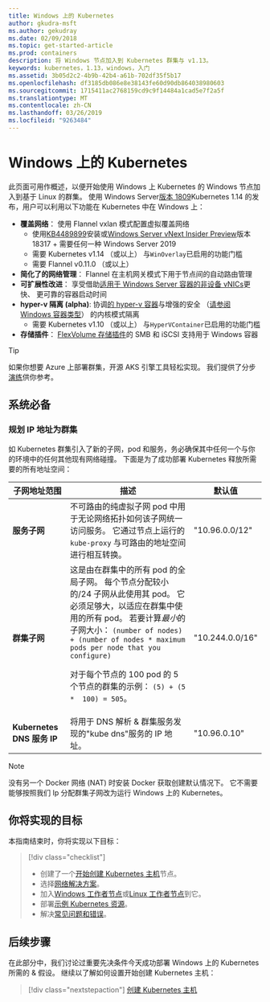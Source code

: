 ```yaml
---
title: Windows 上的 Kubernetes
author: gkudra-msft
ms.author: gekudray
ms.date: 02/09/2018
ms.topic: get-started-article
ms.prod: containers
description: 将 Windows 节点加入到 Kubernetes 群集与 v1.13。
keywords: kubernetes，1.13，windows，入门
ms.assetid: 3b05d2c2-4b9b-42b4-a61b-702df35f5b17
ms.openlocfilehash: df3185db086e8e38143fe60d90db864038980603
ms.sourcegitcommit: 1715411ac2768159cd9c9f14484a1cad5e7f2a5f
ms.translationtype: MT
ms.contentlocale: zh-CN
ms.lasthandoff: 03/26/2019
ms.locfileid: "9263484"
---
```

# <a name="kubernetes-on-windows"></a>Windows 上的 Kubernetes #
此页面可用作概述，以便开始使用 Windows 上 Kubernetes 的 Windows 节点加入到基于 Linux 的群集。 使用 Windows Server[版本 1809](https://docs.microsoft.com/en-us/windows-server/get-started/whats-new-in-windows-server-1809#container-networking-with-kubernetes)Kubernetes 1.14 的发布，用户可以利用以下功能在 Kubernetes 中在 Windows 上：

  - **覆盖网络**： 使用 Flannel vxlan 模式配置虚拟覆盖网络
    - 使用[KB4489899](https://support.microsoft.com/en-us/help/4489899)安装或[Windows Server vNext Insider Preview](https://blogs.windows.com/windowsexperience/tag/windows-insider-program/)版本 18317 + 需要任何一种 Windows Server 2019
    - 需要 Kubernetes v1.14 （或以上） 与`WinOverlay`已启用的功能门槛
    - 需要 Flannel v0.11.0 （或以上）
  - **简化了的网络管理**： Flannel 在主机网关模式下用于节点间的自动路由管理
  - **可扩展性改进**： 享受借助[适用于 Windows Server 容器的非设备 vNICs](https://blogs.technet.microsoft.com/networking/2018/04/27/network-start-up-and-performance-improvements-in-windows-10-spring-creators-update-and-windows-server-version-1803/)更快、 更可靠的容器启动时间
  - **hyper-v 隔离 (alpha)**: 协调[的 hyper-v 容器](https://kubernetes.io/docs/getting-started-guides/windows/#hyper-v-containers)与增强的安全 （[请参阅 Windows 容器类型](https://docs.microsoft.com/en-us/virtualization/windowscontainers/about/#windows-container-types)） 的内核模式隔离
    - 需要 Kubernetes v1.10 （或以上） 与`HyperVContainer`已启用的功能门槛
  - **存储插件**： [FlexVolume 存储插件](https://github.com/Microsoft/K8s-Storage-Plugins)的 SMB 和 iSCSI 支持用于 Windows 容器

> [!TIP] 
> 如果你想要 Azure 上部署群集，开源 AKS 引擎工具轻松实现。 我们提供了分步[演练](https://github.com/Azure/aks-engine/blob/master/docs/topics/windows.md)供你参考。

## <a name="prerequisites"></a>系统必备 ##

### <a name="plan-ip-addressing-for-your-cluster"></a>规划 IP 地址为群集 ###
<a name="definitions"></a>如 Kubernetes 群集引入了新的子网，pod 和服务，务必确保其中任何一个与你的环境中的任何其他现有网络碰撞。 下面是为了成功部署 Kubernetes 释放所需要的所有地址空间：

| 子网地址范围 | 描述 | 默认值 |
| --------- | ------------- | ------------- |
| <a name="service-subnet-def"></a>**服务子网** | 不可路由的纯虚拟子网 pod 中用于无论网络拓扑如何该子网统一访问服务。 它通过节点上运行的 `kube-proxy` 与可路由的地址空间进行相互转换。 | "10.96.0.0/12" |
| <a name="cluster-subnet-def"></a>**群集子网** |  这是由在群集中的所有 pod 的全局子网。 每个节点分配较小的/24 子网从此使用其 pod。 它必须足够大，以适应在群集中使用的所有 pod。 若要计算*最小*的子网大小： `(number of nodes) + (number of nodes * maximum pods per node that you configure)` <p/>对于每个节点的 100 pod 的 5 个节点的群集的示例： `(5) + (5 *  100) = 505`。  | "10.244.0.0/16" |
| **Kubernetes DNS 服务 IP** | 将用于 DNS 解析 & 群集服务发现的"kube dns"服务的 IP 地址。 | "10.96.0.10" |
> [!NOTE]
> 没有另一个 Docker 网络 (NAT) 时安装 Docker 获取创建默认情况下。 它不需要能够按照我们 Ip 分配群集子网改为运行 Windows 上的 Kubernetes。



## <a name="what-you-will-accomplish"></a>你将实现的目标 ##

本指南结束时，你将实现以下目标：

> [!div class="checklist"]
> * 创建了一个[开始创建 Kubernetes 主机](./creating-a-linux-master.md)节点。  
> * 选择[网络解决方案](./network-topologies.md)。  
> * 加入[Windows 工作者节点](./joining-windows-workers.md)或[Linux 工作者节点](./joining-linux-workers.md)到它。  
> * 部署[示例 Kubernetes 资源](./deploying-resources.md)。  
> * 解决[常见问题和错误](./common-problems.md)。

## <a name="next-steps"></a>后续步骤 ##
在此部分中，我们讨论过重要先决条件今天成功部署 Windows 上的 Kubernetes 所需的 & 假设。 继续以了解如何设置开始创建 Kubernetes 主机：

> [!div class="nextstepaction"]
> [创建 Kubernetes 主机](./creating-a-linux-master.md)